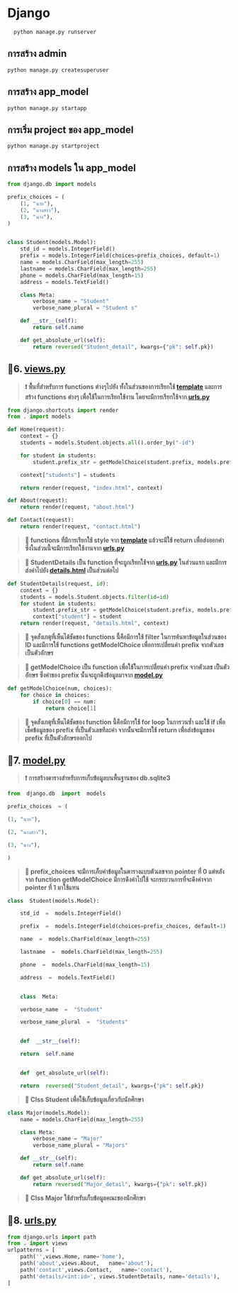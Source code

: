 # Django

      python manage.py runserver

## การสร้าง admin 
    python manage.py createsuperuser

## การสร้าง app_model
    python manage.py startapp

## การเริ่ม project ของ app_model
    python manage.py startproject
    
## การสร้าง models ใน app_model
``` python
from django.db import models

prefix_choices = (
    (1, "นาย"),
    (2, "นางสาว"),
    (3, "นาง"),
)


class Student(models.Model):
    std_id = models.IntegerField()
    prefix = models.IntegerField(choices=prefix_choices, default=1)
    name = models.CharField(max_length=255)
    lastname = models.CharField(max_length=255)
    phone = models.CharField(max_length=15)
    address = models.TextField()

    class Meta:
        verbose_name = "Student"
        verbose_name_plural = "Student s"

    def __str__(self):
        return self.name

    def get_absolute_url(self):
        return reversed("Student_detail", kwargs={"pk": self.pk})
 ```
## 📕6. [views.py](https://github.com/Lynnn01/MyWebappModel/blob/main/MainApp/views.py) 

>**❗️ พื้นที่สำหรับการ functions ต่างๆไปยัง ทั้งในส่วนของการเรียกใช้ [template](https://github.com/Lynnn01/MyWebappModel/tree/main/templates) และการสร้าง functions ต่างๆ เพื่อใช้ในการเรียกใช้งาน โดยจะมีการเรียกใช้จาก [urls.py](https://github.com/Lynnn01/MyWebappModel/blob/main/MainApp/urls.py)**

```py
from django.shortcuts import render
from . import models

def Home(request):
    context = {}
    students = models.Student.objects.all().order_by("-id")

    for student in students:
        student.prefix_str = getModelChoice(student.prefix, models.prefix_choices)

    context["students"] = students

    return render(request, "index.html", context)

def About(request):
    return render(request, "about.html")

def Contact(request):
    return render(request, "contact.html")
```

>**🔺 functions ที่มีการเรียกใช้ style จาก [template](https://github.com/Lynnn01/MyWebappModel/tree/main/templates) แล้วจะมีใช้ return เพื่อส่งออกค่า ซึ่งในส่วนนี้จะมีการเรียกใช้งานจาก [urls.py](https://github.com/Lynnn01/MyWebappModel/blob/main/MainApp/urls.py)**


>**🔻 StudentDetails เป็น function ที่จะถูกเรียกใช้จาก [urls.py](https://github.com/Lynnn01/MyWebappModel/blob/main/MainApp/urls.py) ในส่วนแรก และมีการส่งค่าไปยัง [details.html](https://github.com/Lynnn01/MyWebappModel/blob/main/templates/details.html) เป็นส่วนต่อไป**

```py
def StudentDetails(request, id):
    context = {}
    students = models.Student.objects.filter(id=id)
    for student in students:
        student.prefix_str = getModelChoice(student.prefix, models.prefix_choices)
        context["student"] = student
    return render(request, "details.html", context)
```
>**🔺 จุดสังเกตุที่เห็นได้ชัดของ functions นี้คือมีการใช้ filter ในการค้นหาข้อมูลในส่วนของ ID และมีการใช้ functions getModelChoice เพื่อการเปลี่ยนค่า prefix จากตัวเลข เป็นตัวอักษร**

>**🔻 getModelChoice เป็น function เพื่อใช้ในการเปลี่ยนค่า prefix จากตัวเลข เป็นตัวอักษร ซึ่งค่าของ prefix นั้นจะถูกดึงข้อมูลมาจาก [model.py](https://github.com/Lynnn01/MyWebappModel/blob/main/MainApp/models.py)**

```py
def getModelChoice(num, choices):
    for choice in choices:
        if choice[0] == num:
            return choice[1]
```
>**🔺 จุดสังเกตุที่เห็นได้ชัดของ function นี้คือมีการใช้ for loop ในการวนซ้ำ และใช้ if เพื่อเช็คข้อมูลของ prefix ที่เป็นตัวเลขทีละค่า จากนั้นจะมีการใช้ return เพื่อส่งข้อมูลของ prefix ที่เป็นตัวอักษรออกไป**

## 📕7. [model.py](https://github.com/Lynnn01/MyWebappModel/blob/main/MainApp/models.py)
>**❗️ การสร้างตารางสำหรับการเก็บข้อมูลบนพื้นฐานของ db.sqlite3**

```py
from  django.db  import  models

prefix_choices  = (

(1, "นาย"),

(2, "นางสาว"),

(3, "นาง"),

)
```
>**🔺 prefix_choices จะมีการเก็บค่าข้อมูลในตารางแบบตัวเลขจาก pointer ที่ 0 แต่หลังจาก function getModelChoice มีการดึงค่าไปใช้ จะกระบวนการที่จะดึงค่าจาก pointer ที่ 1 มาใช้แทน**

```py
class  Student(models.Model):

	std_id  =  models.IntegerField()

	prefix  =  models.IntegerField(choices=prefix_choices, default=1)

	name  =  models.CharField(max_length=255)

	lastname  =  models.CharField(max_length=255)

	phone  =  models.CharField(max_length=15)

	address  =  models.TextField()


	class  Meta:

	verbose_name  =  "Student"

	verbose_name_plural  =  "Students"


	def  __str__(self):

	return  self.name


	def  get_absolute_url(self):

	return  reversed("Student_detail", kwargs={"pk": self.pk})
```
>**🔺 Clss Student เพื่อใช้เก็บข้อมูลเกี่ยวกับนักศึกษา**

```py
class Major(models.Model):
    name = models.CharField(max_length=255)

    class Meta:
        verbose_name = "Major"
        verbose_name_plural = "Majors"

    def __str__(self):
        return self.name

    def get_absolute_url(self):
        return reversed("Major_detail", kwargs={"pk": self.pk})
```
>**🔺 Clss Major ใช้สำหรับเก็บข้อมูลคณะของนักศึกษา**

## 📕8. [urls.py](https://github.com/Lynnn01/MyWebappModel/blob/main/MainApp/urls.py)

```py
from django.urls import path
from . import views
urlpatterns = [
    path('',views.Home, name='home'),
    path('about',views.About,   name='about'),
    path('contact',views.Contact,   name='contact'),
    path('details/<int:id>', views.StudentDetails, name='details'),
]
```